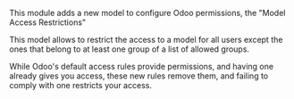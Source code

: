 This module adds a new model to configure Odoo permissions, the "Model Access Restrictions"

This model allows to restrict the access to a model for all users except the ones that belong to at least one group of a list of allowed groups. 

While Odoo's default access rules provide permissions, and having one already gives you access, these new rules remove them, and failing to comply with one restricts your access.
